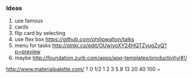 ### Ideas
1. use famous
2. cards 
3. flip card by selecting 
5. use flex box https://github.com/philipwalton/talks
4. menu for tasks http://plnkr.co/edit/OUwivoXY24HQTZyugZvQ?p=preview 
5. maybe http://foundation.zurb.com/apps/app-templates/productivity/#!/

http://www.materialpalette.com/
? 0 1/2 1 2 3 5 8 13 20 40 100 ~ 